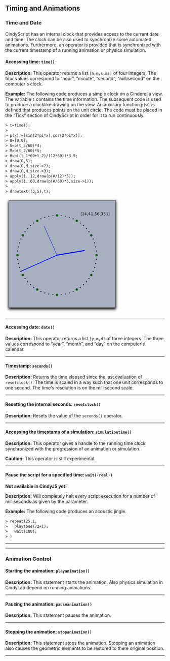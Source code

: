 ## Timing and Animations

### Time and Date

CindyScript has an internal clock that provides access to the current date and time.
The clock can be also used to synchronize some automated animations.
Furthermore, an operator is provided that is synchronized with the current timestamp of a running animation or physics simulation.

#### Accessing time: `time()`

**Description:**
This operator returns a list `[h,m,s,ms]` of four integers.
The four values correspond to “hour”, “minute”, “second”, “millisecond” on the computer's clock.

**Example:**
The following code produces a simple clock on a Cinderella view.
The variable `t` contains the time information.
The subsequent code is used to produce a clocklike drawing on the view.
An auxiliary function `p(w)` is defined that produces points on the unit circle.
The code must be placed in the “Tick” section of CindyScript in order for it to run continuously.

    > t=time();
    >
    > p(x):=[sin(2*pi*x),cos(2*pi*x)];
    > O=[0,0];
    > S=p(t_3/60)*4;
    > M=p(t_2/60)*5;
    > H=p((t_1*60+t_2)/(12*60))*3.5;
    > draw(O,S);
    > draw(O,M,size->2);
    > draw(O,H,size->3);
    > apply(1..12,draw(p(#/12)*5));
    > apply(1..60,draw(p(#/60)*5,size->1));
    >
    > drawtext((3,5),t);

![Image](img/ClockX.png)

---

#### Accessing date: `date()`

**Description:**
This operator returns a list `[y,m,d]` of three integers.
The three values correspond to “year”, “month”, and “day” on the computer's calendar.

---

#### Timestamp: `seconds()`

**Description:**
Returns the time elapsed since the last evaluation of `resetclock()`.
The time is scaled in a way such that one unit corresponds to one second.
The time's resolution is on the millisecond scale.

---

#### Resetting the internal seconds: `resetclock()`

**Description:**
Resets the value of the `seconds()` operator.

---

#### Accessing the timestamp of a simulation: `simulationtime()`

**Description:**
This operator gives a handle to the running time clock synchronized with the progression of an animation or simulation.

**Caution:**
This operator is still experimental.

---

#### Pause the script for a specified time: `wait(‹real›)`

**Not available in CindyJS yet!**

**Description:**
Will completely halt every script execution for a number of milliseconds as given by the parameter.

**Example:**
The following code produces an acoustic jingle.

    > repeat(25,i,
    >   playtone(72+i);
    >   wait(100);
    > )

---

---

### Animation Control

#### Starting the animation: `playanimation()`

**Description:**
This statement starts the animation.
Also physics simulation in CindyLab depend on running animations.

---

#### Pausing the animation: `pauseanimation()`

**Description:**
This statement pauses the animation.

---

#### Stopping the animation: `stopanimation()`

**Description:**
This statement stops the animation.
Stopping an animation also causes the geometric elements to be restored to there original position.

---
